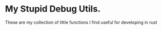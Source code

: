 # My Stupid Debug Utils.
These are my collection of little functions I find useful for developing in rust
